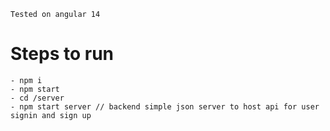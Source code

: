 ```
Tested on angular 14
```

# Steps to run

```
- npm i 
- npm start
- cd /server
- npm start server // backend simple json server to host api for user signin and sign up 
```
